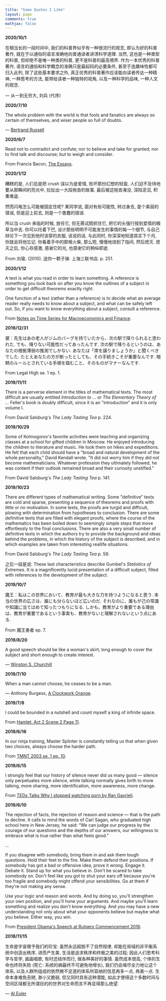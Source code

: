 ```yaml
---
title: "Some Quotes I Like"
layout: page
comments: true
mathjax: false
---
```


**2020/10/1**

在相当长的一段时间中, 我们的科普界似乎有一种很流行的观念, 即认为好的科普著作, 就在于以通俗的语言准确地向普通读者讲清科学道理. 当然, 这也是一种类型的科普, 但却绝不是唯一种类的科普, 更不是科普的最高境界. 作为一本优秀的科普著作, 语言的通俗和科学概念的准确只是最起码的必要条件, 甚至于连趣味性都可归入此列, 除了这些基本要求之外, 真正优秀的科普著作应该能向读者传达一种精神, 一种思考的方法, 能带给读者一种独特的视角, 以及一种科学的品味, 一种人文的观念. 

— 从一到无穷大, 刘兵 (代序)

**2020/7/10**

The whole problem with the world is that fools and fanatics are always so certain of themselves, and wiser people so full of doubts.

— [Bertrand Russell](https://www.brainyquote.com/quotes/bertrand_russell_121392)

**2020/6/7**

Read not to contradict and confute; nor to believe and take for granted; nor to find talk and discourse; but to weigh and consider.

From Francis Bacon, [The Essays](https://www.goodreads.com/quotes/28623-read-not-to-contradict-and-confute-nor-to-believe-and).

**2020/1/12**

糟糕的是, 人们总是把 crush 误以为是爱情, 败坏那份幻想的轻盈. 人们迫不及待地要从那瞬间的亮光中, 拉扯出一大段拖沓的故事, 最后被这拖沓淹没, 深陷泥沼, 积重难返.

然而闪电怎么可能被固定住呢? 某同学说, 面对有些可能性, 转过身去, 是个美丽的错误, 但是迎上前去, 则是一个愚蠢的错误.

所以当 crush 来临的时候, 放任它, 但无需试图抓住它, 把它的头强行按到爱情的粮草当中去. 你可以托着下巴, 设计那些明明不可能发生的事情的每一个细节, 与自己辩论下一次见到他时该穿的衣服, 该说的话, 与此同时, 你深深地知道其实下个月, 你就会将他忘记. 你看着手中的那根火柴, 那么短, 慢慢地烧到了指间, 然后熄灭. 熄灭之后, 你心存感激, 感谢它的光, 也感谢它的稍纵即逝.

From 刘瑜. (2010). 送你一颗子弹. 上海三联书店. p. 251.

**2020/1/12**

A text is what you read in order to learn something. A reference is something you look back on after you know the outlines of a subject in order to get difficult theorems exactly right.

One function of a text (rather than a reference) is to decide what an average reader really needs to know about a subject, and what can be safely left out. So, if you want to know everything about a subject, consult a reference.

From [Notes on Time Series for Macroeconomics and Finance](http://econ.lse.ac.uk/staff/wdenhaan/teach/cochrane.pdf).

**2019/12/31**

黛：先生はあの老人がジムのバーグを持ていたから、次の駅で降りられると思われた. でも、降りない可能性だってあったんです. 次の駅で降りるというのは、あなたの根拠薄弱の推測でしかない. あなたは「席を譲りましょうか」と聞くべきでした. たとえあなたの方が断ったとしても、その手続きこそが重要なんです. 暗黙のルールとされている手順を踏むこと、そのものがマナーなんです. 

From Legal High se. 1 ep. 1.

**2019/11/11**

There is a perverse element in the titles of mathematical texts. The most difficult are usually entitled *Introduction to ...* or *The Elementary Theory of ...* Feller's book is doubly difficult, since it is an "introduction" and it is only volume I.

From David Salsburg's *The Lady Tasting Tea* p. 224.

**2019/10/29**

Some of Kolmogorov's favorite activities were teaching and organizing classes at a school for gifted children in Moscow. He enjoyed introducing the children to literature and music. He took them on hikes and expeditions. He felt that each child should have a "broad and natural development of the whole personality," David Kendall wrote. "It did not worry him if they did not become mathematicians. Whatever profession they ultimately followed, he was content if their outlook remained broad and their curiosity unstifled."

From David Salsburg's *The Lady Tasting Tea* p. 141.

**2019/10/23**

There are different types of mathematical writing. Some "definitive" texts are cold and sparse, presenting a sequence of theorems and proofs with little or no motivation. In some texts, the proofs are turgid and difficult, plowing with determination from hypotheses to conclusion. There are some definitive texts that are filled with elegant proofs, where the course of the mathematics has been boiled down to seemingly simple steps that move effortlessly to the final conclusions. There are also a very small number of definitive texts in which the authors try to provide the background and ideas behind the problems, in which the history of the subject is described, and in which examples are taken from interesting reallife situations.

From David Salsburg's *The Lady Tasting Tea* p. 59.

之后一段是说: These last characteristics describe Gumbel's *Statistics of Extremes*. It is a magnificently lucid presentation of a difficult subject, filled with references to the development of the subject.  

**2019/10/7**

魔王：私はこの世界において、教育が最も大きな力を持つようになると思う. 本当の世界の広さは、誰にも分らないほど広いのだ. それなのに、誰もが己の常識や知識に当てはめて知ったつもりになる. しかも、教育がより重要である理由は、教育が重要であるという事実も、教育がないと理解されないという点にある. 

From 魔王勇者 ep. 7.

**2019/8/20**

A good speech should be like a woman's skirt; long enough to cover the subject and short enough to create interest.

— [Winston S. Churchill](https://www.goodreads.com/quotes/421900-a-good-speech-should-be-like-a-woman-s-skirt-long)

**2019/7/10**

When a man cannot choose, he ceases to be a man.

— Anthony Burgess, [A Clockwork Orange](https://www.goodreads.com/work/quotes/23596).


**2019/7/8**

I could be bounded in a nutshell and count myself a king of infinite space.

From [Hamlet: Act 2 Scene 2 Page 11](https://www.sparknotes.com/nofear/shakespeare/hamlet/page_106/).

**2019/6/16**

In our ninja training, Master Splinter is constantly telling us that when given two choices, always choose the harder path.

From [TMNT 2003 se. 1 ep. 10](https://turtlepedia.fandom.com/wiki/The_Shredder_Strikes,_Part_1).

**2019/6/15**

I strongly feel that our history of silence never did us many good — silence only perpetuates more silence, while talking normally gives birth to more talking, more sharing, more identification, more awareness, more change.

From [TEDx Talks Why I stopped watching porn by Ran Gavrieli](https://www.youtube.com/watch?v=gRJ_QfP2mhU).

**2019/6/10**

The rejection of facts, the rejection of reason and science — that is the path to decline. It calls to mind the words of Carl Sagan, who graduated high school here in New Jersey, he said: “We can judge our progress by the courage of our questions and the depths of our answers, our willingness to embrace what is true rather than what feels good.”

...

If you disagree with somebody, bring them in and ask them tough questions. Hold their feet to the fire. Make them defend their positions. If somebody has got a bad or offensive idea, prove it wrong. Engage it. Debate it. Stand up for what you believe in. Don't be scared to take somebody on. Don't feel like you got to shut your ears off because you're too fragile and somebody might offend your sensibilities. Go at them if they're not making any sense.

Use your logic and reason and words. And by doing so, you'll strengthen your own position, and you'll hone your arguments. And maybe you'll learn something and realize you don't know everything. And you may have a new understanding not only about what your opponents believe but maybe what you believe. Either way, you win.

From [President Obama's Speech at Rutgers Commencement 2016](https://singjupost.com/transcript-president-obamas-full-speech-at-rutgers-commencement-2016/?singlepage=1).

**2018/11/15**

生命是宇宙赠予我们的珍宝: 虽然永远超脱不了自然规律, 却能在局域的非平衡系统中创造出秩序, 进而产生美. 生活是追求秩序和终极之美的过程; 因此人们思考科学与哲学, 画画唱歌, 有时还结伴而行, 做各种美好的事情. 虽然成本很高, 个体的生命也终将失败 (死亡: 系统的熵最终不可避免地增长), 我们仍会竭尽全力地让这个体系, 以及人群所组成的依然微不足道的体系所容纳的信息再多一点, 再美一点. 生命本身难免丑陋, 渺小又脆弱, 但又同时具有这种潜能, 如此才使得这个多数时间与空间区域都无所谓目的的世界对生命而言不再显得那么绝望.

— [AI Euler](https://www.zhihu.com/question/269021771)
